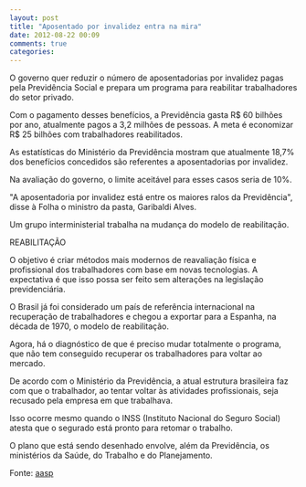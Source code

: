 ```yaml
---
layout: post
title: "Aposentado por invalidez entra na mira"
date: 2012-08-22 00:09
comments: true
categories: 
---
```

O governo quer reduzir o número de aposentadorias por invalidez pagas pela Previdência Social e prepara um programa para reabilitar trabalhadores do setor privado.

Com o pagamento desses benefícios, a Previdência gasta R$ 60 bilhões por ano, atualmente pagos a 3,2 milhões de pessoas. A meta é economizar R$ 25 bilhões com trabalhadores reabilitados.

As estatísticas do Ministério da Previdência mostram que atualmente 18,7% dos benefícios concedidos são referentes a aposentadorias por invalidez.

Na avaliação do governo, o limite aceitável para esses casos seria de 10%.

"A aposentadoria por invalidez está entre os maiores ralos da Previdência", disse à Folha o ministro da pasta, Garibaldi Alves.

Um grupo interministerial trabalha na mudança do modelo de reabilitação.

REABILITAÇÃO

O objetivo é criar métodos mais modernos de reavaliação física e profissional dos trabalhadores com base em novas tecnologias. A expectativa é que isso possa ser feito sem alterações na legislação previdenciária.

O Brasil já foi considerado um país de referência internacional na recuperação de trabalhadores e chegou a exportar para a Espanha, na década de 1970, o modelo de reabilitação.

Agora, há o diagnóstico de que é preciso mudar totalmente o programa, que não tem conseguido recuperar os trabalhadores para voltar ao mercado.

De acordo com o Ministério da Previdência, a atual estrutura brasileira faz com que o trabalhador, ao tentar voltar às atividades profissionais, seja recusado pela empresa em que trabalhava.

Isso ocorre mesmo quando o INSS (Instituto Nacional do Seguro Social) atesta que o segurado está pronto para retomar o trabalho.

O plano que está sendo desenhado envolve, além da Previdência, os ministérios da Saúde, do Trabalho e do Planejamento. 

Fonte: [aasp](http://www.aasp.org.br/aasp/imprensa/clipping/cli_noticia.asp?idnot=12741)